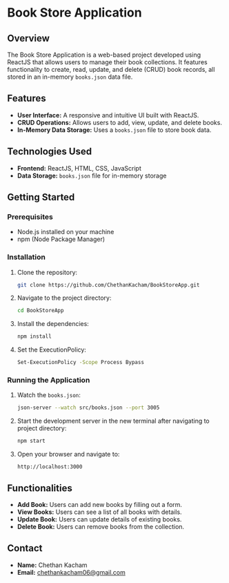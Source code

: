 # Book Store Application

## Overview
The Book Store Application is a web-based project developed using ReactJS that allows users to manage their book collections. It features functionality to create, read, update, and delete (CRUD) book records, all stored in an in-memory `books.json` data file.

## Features
- **User Interface:** A responsive and intuitive UI built with ReactJS.
- **CRUD Operations:** Allows users to add, view, update, and delete books.
- **In-Memory Data Storage:** Uses a `books.json` file to store book data.

## Technologies Used
- **Frontend:** ReactJS, HTML, CSS, JavaScript
- **Data Storage:** `books.json` file for in-memory storage

## Getting Started

### Prerequisites
- Node.js installed on your machine
- npm (Node Package Manager)

### Installation
1. Clone the repository:
    ```sh
    git clone https://github.com/ChethanKacham/BookStoreApp.git
    ```
2. Navigate to the project directory:
    ```sh
    cd BookStoreApp
    ```
3. Install the dependencies:
    ```sh
    npm install
    ```
4. Set the ExecutionPolicy:
    ```sh
    Set-ExecutionPolicy -Scope Process Bypass
    ```

### Running the Application
1. Watch the `books.json`:
    ```sh
    json-server --watch src/books.json --port 3005
    ```
2. Start the development server in the new terminal after navigating to project directory:
    ```sh
    npm start
    ```
2. Open your browser and navigate to:
    ```
    http://localhost:3000
    ```

## Functionalities
- **Add Book:** Users can add new books by filling out a form.
- **View Books:** Users can see a list of all books with details.
- **Update Book:** Users can update details of existing books.
- **Delete Book:** Users can remove books from the collection.

## Contact
- **Name:** Chethan Kacham
- **Email:** [chethankacham06@gmail.com](mailto:chethankacham06@gmail.com)